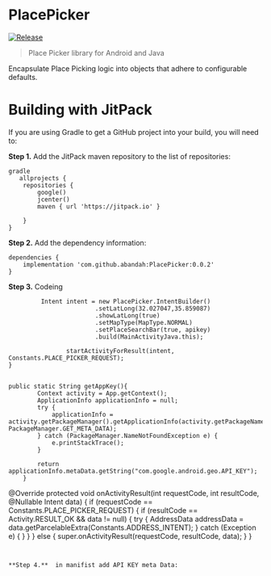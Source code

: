 # PlacePicker
[![Release](https://jitpack.io/v/abandah/PlacePicker.svg?style=flat-square)](https://jitpack.io/#abandah/PlacePicker)

> Place Picker library for Android and Java

Encapsulate Place Picking logic into objects that adhere to configurable defaults.


Building with JitPack
=====

If you are using Gradle to get a GitHub project into your build, you will need to:

**Step 1.** Add the JitPack maven repository to the list of repositories:

```
gradle
   allprojects {
    repositories {
        google()
        jcenter()
        maven { url 'https://jitpack.io' }

    }
}
```

**Step 2.**  Add the dependency information:

```
dependencies {
    implementation 'com.github.abandah:PlacePicker:0.0.2'
}
```

**Step 3.**  Codeing

```
         Intent intent = new PlacePicker.IntentBuilder()
                        .setLatLong(32.027047,35.859087)
                        .showLatLong(true)
                        .setMapType(MapType.NORMAL)
                        .setPlaceSearchBar(true, apikey)
                        .build(MainActivityJava.this);

                startActivityForResult(intent, Constants.PLACE_PICKER_REQUEST);
}
```
```

public static String getAppKey(){
        Context activity = App.getContext();
        ApplicationInfo applicationInfo = null;
        try {
            applicationInfo = activity.getPackageManager().getApplicationInfo(activity.getPackageName(), PackageManager.GET_META_DATA);
        } catch (PackageManager.NameNotFoundException e) {
            e.printStackTrace();
        }

        return applicationInfo.metaData.getString("com.google.android.geo.API_KEY");
    }
```
  @Override
    protected void onActivityResult(int requestCode, int resultCode, @Nullable Intent data) {
        if (requestCode == Constants.PLACE_PICKER_REQUEST) {
            if (resultCode == Activity.RESULT_OK && data != null) {
                try {
                    AddressData addressData = data.getParcelableExtra(Constants.ADDRESS_INTENT);
                } catch (Exception e) {
                }
            }
        } else {
            super.onActivityResult(requestCode, resultCode, data);
        }
    }
```
```

```

**Step 4.**  in manifist add API KEY meta Data:

```
 <meta-data
            android:name="com.google.android.geo.API_KEY"
            android:value="API KEY"/>
        
```
